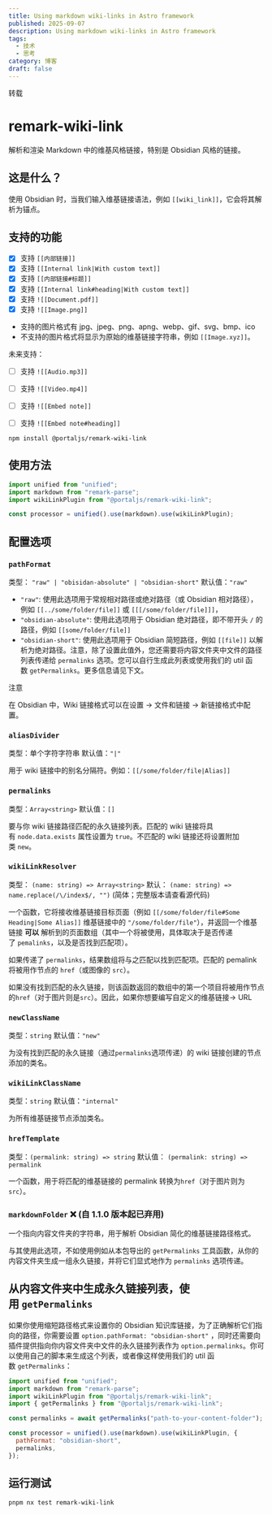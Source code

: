 ```yaml
---
title: Using markdown wiki-links in Astro framework
published: 2025-09-07
description: Using markdown wiki-links in Astro framework
tags:
  - 技术
  - 思考
category: 博客
draft: false
---
```

转载
# remark-wiki-link



解析和渲染 Markdown 中的维基风格链接，特别是 Obsidian 风格的链接。

## 这是什么？


使用 Obsidian 时，当我们输入维基链接语法，例如 ``[[wiki_link]]``，它会将其解析为锚点。

## 支持的功能


- [x] 支持 `[[内部链接]]`
- [x] 支持 `[[Internal link|With custom text]]`
- [x] 支持 `[[内部链接#标题]]`
- [x] 支持 `[[Internal link#heading|With custom text]]`
- [x] 支持 `![[Document.pdf]]`
- [x] 支持 `![[Image.png]]`

- 支持的图片格式有 jpg、jpeg、png、apng、webp、gif、svg、bmp、ico
- 不支持的图片格式将显示为原始的维基链接字符串，例如 `[[Image.xyz]]`。

未来支持：

- [ ] 支持 `![[Audio.mp3]]`
- [ ] 支持 `![[Video.mp4]]`
- [ ] 支持 `![[Embed note]]`
- [ ] 支持 `![[Embed note#heading]]`


```shell
npm install @portaljs/remark-wiki-link
```

## 使用方法



```js
import unified from "unified";
import markdown from "remark-parse";
import wikiLinkPlugin from "@portaljs/remark-wiki-link";

const processor = unified().use(markdown).use(wikiLinkPlugin);
```

## 配置选项



### `pathFormat`



类型： `"raw" | "obisidan-absolute" | "obsidian-short"` 默认值：`"raw"`

- `"raw"`: 使用此选项用于常规相对路径或绝对路径（或 Obsidian 相对路径），例如 `[[../some/folder/file]]` 或 `[[[/some/folder/file]]]`，
- `"obsidian-absolute"`: 使用此选项用于 Obsidian 绝对路径，即不带开头 `/` 的路径，例如 `[[some/folder/file]]`
- `"obsidian-short"`: 使用此选项用于 Obsidian 简短路径，例如 `[[file]]` 以解析为绝对路径。注意，除了设置此值外，您还需要将内容文件夹中文件的路径列表传递给 `permalinks` 选项。您可以自行生成此列表或使用我们的 util 函数 `getPermalinks`。更多信息请见下文。

注意

在 Obsidian 中，Wiki 链接格式可以在设置 -> 文件和链接 -> 新链接格式中配置。

### `aliasDivider`



类型：单个字符字符串 默认值：`"|"`

用于 wiki 链接中的别名分隔符。例如：`[[/some/folder/file|Alias]]`

### `permalinks`



类型：`Array<string>` 默认值：`[]`

要与你 wiki 链接路径匹配的永久链接列表。匹配的 wiki 链接将具有 `node.data.exists` 属性设置为 `true`。不匹配的 wiki 链接还将设置附加类 `new`。

### `wikiLinkResolver`



类型： `(name: string) => Array<string>` 默认： `(name: string) => name.replace(/\/index$/, "")` (简体；完整版本请查看源代码)

一个函数，它将接收维基链接目标页面（例如 `[[/some/folder/file#Some Heading|Some Alias]]` 维基链接中的 `"/some/folder/file"`），并返回一个维基链接 **可以** 解析到的页面数组（其中一个将被使用，具体取决于是否传递了 `pemalinks`，以及是否找到匹配项）。

如果传递了 `permalinks`，结果数组将与之匹配以找到匹配项。匹配的 pemalink 将被用作节点的 `href`（或图像的 `src`）。

如果没有找到匹配的永久链接，则该函数返回的数组中的第一个项目将被用作节点的`href`（对于图片则是`src`）。因此，如果你想要编写自定义的维基链接-> URL

### `newClassName`



类型：`string` 默认值：`"new"`

为没有找到匹配的永久链接（通过`permalinks`选项传递）的 wiki 链接创建的节点添加的类名。

### `wikiLinkClassName`



类型：`string` 默认值：`"internal"`

为所有维基链接节点添加类名。

### `hrefTemplate`



类型：``(permalink: string) => string`` 默认值： `(permalink: string) => permalink`

一个函数，用于将匹配的维基链接的 permalink 转换为`href`（对于图片则为`src`）。

### `markdownFolder` ❌ (自 1.1.0 版本起已弃用)



一个指向内容文件夹的字符串，用于解析 Obsidian 简化的维基链接路径格式。

与其使用此选项，不如使用例如从本包导出的 `getPermalinks` 工具函数，从你的内容文件夹生成一组永久链接，并将它们显式地作为 `permalinks` 选项传递。

## 从内容文件夹中生成永久链接列表，使用 `getPermalinks`


如果你使用缩短路径格式来设置你的 Obsidian 知识库链接，为了正确解析它们指向的路径，你需要设置 `option.pathFormat: "obsidian-short"` ，同时还需要向插件提供指向你内容文件夹中文件的永久链接列表作为 `option.permalinks`。你可以使用自己的脚本来生成这个列表，或者像这样使用我们的 util 函数 `getPermalinks`：

```js
import unified from "unified";
import markdown from "remark-parse";
import wikiLinkPlugin from "@portaljs/remark-wiki-link";
import { getPermalinks } from "@portaljs/remark-wiki-link";

const permalinks = await getPermalinks("path-to-your-content-folder");

const processor = unified().use(markdown).use(wikiLinkPlugin, {
  pathFormat: "obsidian-short",
  permalinks,
});
```

## 运行测试


```shell
pnpm nx test remark-wiki-link
```